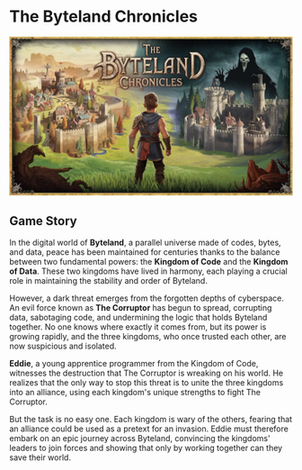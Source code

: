 # The Byteland Chronicles

![Main image](../images/the-byteland-chronicles.jpeg)

## Game Story

In the digital world of **Byteland**, a parallel universe made of codes, bytes,
and data, peace has been maintained for centuries thanks to the balance between two
fundamental powers: the **Kingdom of Code** and the **Kingdom of Data**. These two
kingdoms have lived in harmony, each playing a crucial role in maintaining the
stability and order of Byteland.

However, a dark threat emerges from the forgotten depths of cyberspace. An evil force
known as **The Corruptor** has begun to spread, corrupting data, sabotaging code,
and undermining the logic that holds Byteland together. No one knows where exactly
it comes from, but its power is growing rapidly, and the three kingdoms, who once
trusted each other, are now suspicious and isolated.

**Eddie**, a young apprentice programmer from the Kingdom of Code, witnesses the
destruction that The Corruptor is wreaking on his world. He realizes that the only
way to stop this threat is to unite the three kingdoms into an alliance, using
each kingdom's unique strengths to fight The Corruptor.

But the task is no easy one. Each kingdom is wary of the others, fearing that an
alliance could be used as a pretext for an invasion. Eddie must therefore embark
on an epic journey across Byteland, convincing the kingdoms' leaders to join
forces and showing that only by working together can they save their world.
